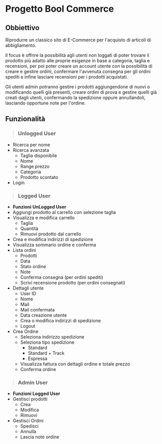 # Progetto Bool Commerce

## Obbiettivo

Riprodurre un classico sito di E-Commerce per l'acquisto di articoli di abbigliamento.

Il focus è offrire la possibilità agli utenti non loggati di poter trovare il prodotto più adatto alle proprie esigenze in base a categoria, taglia e recensioni, per poi poter creare un account utente con la possibilità di creare e gestire ordini, confermare l'avvenuta consegna per gli ordini spediti e infine lasciare recensioni per i prodotti acquistati.

Gli utenti admin potranno gestire i prodotti aggiungendone di nuovi o modificando quelli già presenti, creare ordini di prova e gestire quelli già creati dagli utenti, confermando la spedizione oppure annullandoli, lasciando opportune note per l'ordine. 

## Funzionalità

> ### Unlogged User
+ Ricerca per nome
+ Ricerca avanzata
    + Taglia disponibile
    + Nome
    + Range prezzo
    + Categoria
    + Prodotto scontato
+ Login
> ### Logged User
+ **Funzioni UnLogged User**
+ Aggiungi prodotto al carrello con selezione taglia
+ Visualizza e modifica carrello
    + Taglia
    + Quantità
    + Rimuovi prodotto dal carrello
+ Crea e modifica indirizzi di spedizione
+ Visualizza sommario ordine e conferma
+ Lista ordini
    + Prodotti
    + Data
    + Stato ordine
    + Note
    + Conferma consegna (per ordini spediti)
    + Scrivi recensione prodotto (per ordini consegnati)
+ Dettagli utente
    + User ID
    + Nome
    + Mail
    + Mail confermata
    + Data creazione utente
    + Crea o modifica indirizzi di spedizione
    + Logout
+ Crea Ordine
    + Seleziona indirizzo spedizione
    + Seleziona tipo spedizione
        + Standard
        + Standard + Track
        + Espressa
    + Visualizza fattura con dettagli ordine e totale prezzo
    + Conferma ordine 
> ### Admin User
+ **Funzioni Logged User**
+ Gestisci prodotti
    + Crea 
    + Modifica
    + Rimuovi
+ Gestisci Ordini 
    + Spedisci
    + Annulla 
    + Lascia note ordine